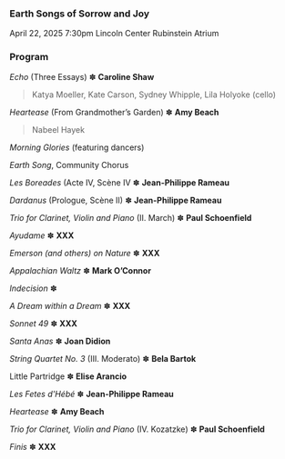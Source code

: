 ### Earth Songs of Sorrow and Joy

 April 22, 2025 7:30pm
 Lincoln Center Rubinstein Atrium
 
### Program
_Echo_ (Three Essays) ✽ **Caroline Shaw**
> Katya Moeller, Kate Carson, Sydney Whipple, Lila Holyoke (cello)  

_Heartease_ (From Grandmother’s Garden) ✽ **Amy Beach**
> Nabeel Hayek

_Morning Glories_ (featuring dancers)

_Earth Song_, Community Chorus

_Les Boreades_ (Acte IV, Scène IV ✽ **Jean-Philippe Rameau**

_Dardanus_ (Prologue, Scène II) ✽ **Jean-Philippe Rameau**

_Trio for Clarinet, Violin and Piano_ (II. March) ✽ **Paul Schoenfield**

_Ayudame_ ✽ **XXX**

_Emerson (and others) on Nature_ ✽ **XXX**

_Appalachian Waltz_ ✽ **Mark O’Connor**

_Indecision_ ✽ 

_A Dream within a Dream_ ✽ **XXX**

_Sonnet 49_ ✽ **XXX**

_Santa Anas_ ✽ **Joan Didion**

_String Quartet No. 3_ (III. Moderato) ✽ **Bela Bartok**
 
Little Partridge ✽ **Elise Arancio**

_Les Fetes d'Hébé_ ✽ **Jean-Philippe Rameau**

_Heartease_ ✽ **Amy Beach**

_Trio for Clarinet, Violin and Piano_ (IV. Kozatzke) ✽ **Paul Schoenfield**

_Finis_ ✽ **XXX**


